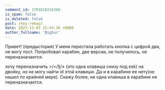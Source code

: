 ```yaml
---
comment_id: 1701618216366
is_spam: false
is_deleted: false
post: /key-remap/
date: 2023-12-03 15:43:36 +0000
author_fullname: 'BigSur'
---
```


Привет!
(предыстория)
У меня перестала работать кнопка с цифрой два, не могу пост. Попробовал карабин, две версии, не получилось, не переназначается. 

хочу переназначить >/</§/± (это одна клавиша снизу под esk) на двойку, но не могу найти id этой клавиши. Да и в карабине ее нету(не нашел по крайней мере). Скажу более, ни одна клавиша в карабине не переназначается.
